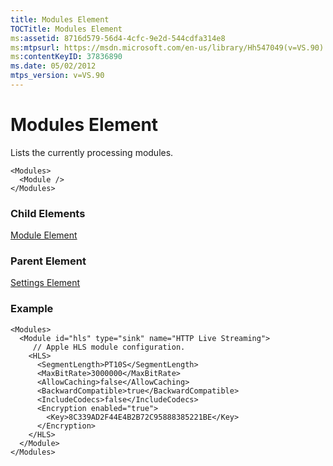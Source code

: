 ```yaml
---
title: Modules Element
TOCTitle: Modules Element
ms:assetid: 8716d579-56d4-4cfc-9e2d-544cdfa314e8
ms:mtpsurl: https://msdn.microsoft.com/en-us/library/Hh547049(v=VS.90)
ms:contentKeyID: 37836890
ms.date: 05/02/2012
mtps_version: v=VS.90
---
```


# Modules Element

Lists the currently processing modules.

    <Modules>
      <Module />
    </Modules>

### Child Elements

[Module Element](module-element.md)


### Parent Element

[Settings Element](settings-element.md)

### Example

    <Modules>
      <Module id="hls" type="sink" name="HTTP Live Streaming">
         // Apple HLS module configuration. 
        <HLS>
          <SegmentLength>PT10S</SegmentLength>
          <MaxBitRate>3000000</MaxBitRate>
          <AllowCaching>false</AllowCaching>
          <BackwardCompatible>true</BackwardCompatible>
          <IncludeCodecs>false</IncludeCodecs>
          <Encryption enabled="true">
            <Key>8C339AD2F44E4B2B72C95888385221BE</Key>
          </Encryption>
        </HLS>
      </Module>
    </Modules>

